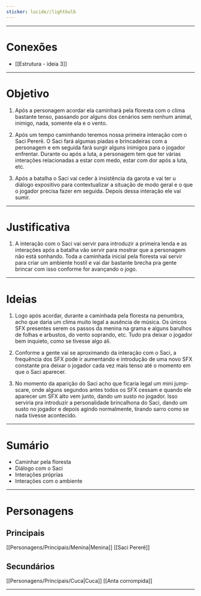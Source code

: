 ```yaml
---
sticker: lucide//lightbulb
---
```

---
# Conexões

- [[Estrutura - ideia 3]]

---
# Objetivo

1. Após a personagem acordar ela caminhará pela floresta com o clima bastante tenso, passando por alguns dos cenários sem nenhum animal, inimigo, nada, somente ela e o vento. 

2. Após um tempo caminhando teremos nossa primeira interação com o Saci Pererê. O Saci fará algumas piadas e brincadeiras com a personagem e em seguida fará surgir alguns inimigos para o jogador enfrentar. Durante ou após a luta, a personagem tem que ter várias interações relacionadas a estar com medo, estar com dor após a luta, etc. 

3. Após a batalha o Saci vai ceder à insistência da garota e vai ter u diálogo expositivo para contextualizar a situação de modo geral e o que o jogador precisa fazer em seguida. Depois dessa interação ele vai sumir.

---
# Justificativa

1. A interação com o Saci vai servir para introduzir a primeira lenda e as interações após a batalha vão servir para mostrar que a personagem não está sonhando. Toda a caminhada inicial pela floresta vai servir para criar um ambiente hostil e vai dar bastante brecha pra gente brincar com isso conforme for avançando o jogo.

---
# Ideias

1. Logo após acordar, durante a caminhada pela floresta na penumbra, acho que daria um clima muito legal a ausência de música. Os únicos SFX presentes serem os passos da menina na grama e alguns barulhos de folhas e arbustos, do vento soprando, etc. Tudo pra deixar o jogador bem inquieto, como se tivesse algo ali.

2. Conforme a gente vai se aproximando da interação com o Saci, a frequência dos SFX pode ir aumentando e introdução de uma novo SFX constante pra deixar o jogador cada vez mais tenso até o momento em que o Saci aparecer. 

3. No momento da aparição do Saci acho que ficaria legal um mini jump-scare, onde alguns segundos antes todos os SFX cessam e quando ele aparecer um SFX alto vem junto, dando um susto no jogador. Isso serviria pra introduzir a personalidade brincalhona do Saci, dando um susto no jogador e depois agindo normalmente, tirando sarro como se nada tivesse acontecido.

---
# Sumário

- Caminhar pela floresta
- Diálogo com o Saci
- Interações próprias
- Interações com o ambiente

---
# Personagens

## Principais 
[[Personagens/Principais/Menina|Menina]]
[[Saci Pererê]]
## Secundários
[[Personagens/Principais/Cuca|Cuca]]
[[Anta corrompida]]

---
